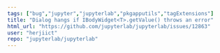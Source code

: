 ```yaml
---
tags: ["bug","jupyter","jupyterlab","pkgapputils","tagExtensions"]
title: "Dialog hangs if IBodyWidget<T>.getValue() throws an error"
html_url: "https://github.com/jupyterlab/jupyterlab/issues/12863"
user: "herjiict"
repo: "jupyterlab/jupyterlab"
---
```


